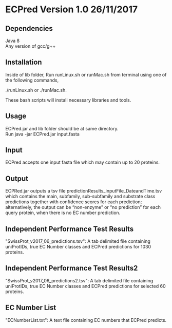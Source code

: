 # ECPred Version 1.0 26/11/2017

## Dependencies
Java 8 <br />
Any version of gcc/g++

## Installation
Inside of lib folder, Run runLinux.sh or runMac.sh from terminal using one of the following commands, <br />

./runLinux.sh or ./runMac.sh. <br />

These bash scripts will install necessary libraries and tools.

## Usage
ECPred.jar and lib folder should be at same directory. <br /> 
Run java -jar ECPred.jar input.fasta

## Input
ECPred accepts one input fasta file which may contain up to 20 proteins.

## Output
ECPRed.jar outputs a tsv file predictionResults_inputFile_DateandTime.tsv which contains the main, subfamily, sub-subfamily and substrate class predictions together with confidence scores for each prediction; alternatively, the output can be “non-enzyme” or  “no prediction” for each query protein, when there is no EC number prediction.

## Independent Performance Test Results
"SwissProt_v2017_06_predictions.tsv": A tab delimited file containing uniProtIDs, true EC Number classes and ECPred predictions for 1030 proteins.

## Independent Performance Test Results2
"SwissProt_v2017_06_predictions2.tsv": A tab delimited file containing uniProtIDs, true EC Number classes and ECPred predictions for selected 60 proteins.

## EC Number List
"ECNumberList.txt": A text file containing EC numbers that ECPred predicts.
